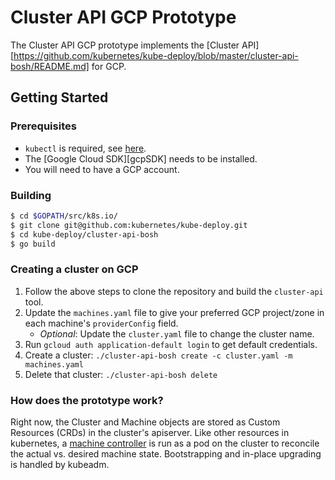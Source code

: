 # Cluster API GCP Prototype

The Cluster API GCP prototype implements the [Cluster API][https://github.com/kubernetes/kube-deploy/blob/master/cluster-api-bosh/README.md] for GCP.

## Getting Started
### Prerequisites

* `kubectl` is required, see [here](http://kubernetes.io/docs/user-guide/prereqs/).
* The [Google Cloud SDK][gcpSDK] needs to be installed.
* You will need to have a GCP account.

### Building

```bash
$ cd $GOPATH/src/k8s.io/
$ git clone git@github.com:kubernetes/kube-deploy.git
$ cd kube-deploy/cluster-api-bosh
$ go build
```

### Creating a cluster on GCP

1. Follow the above steps to clone the repository and build the `cluster-api` tool.
2. Update the `machines.yaml` file to give your preferred GCP project/zone in
each machine's `providerConfig` field.
   - *Optional*: Update the `cluster.yaml` file to change the cluster name.
3. Run `gcloud auth application-default login` to get default credentials.
4. Create a cluster: `./cluster-api-bosh create -c cluster.yaml -m machines.yaml`
5. Delete that cluster: `./cluster-api-bosh delete`

### How does the prototype work?

Right now, the Cluster and Machine objects are stored as Custom Resources (CRDs)
in the cluster's apiserver.  Like other resources in kubernetes, a [machine
controller](machine-controller/README.md) is run as a pod on the cluster to
reconcile the actual vs. desired machine state. Bootstrapping and in-place
upgrading is handled by kubeadm.
